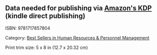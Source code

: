 ## Data needed for publishing via [Amazon's KDP](https://kdp.amazon.com/en_US/) (kindle direct publishing)

ISBN: 9781717857804 

Category: [Best Sellers in Human Resources & Personnel Management](https://www.amazon.com/gp/bestsellers/books/2637/ref=pd_zg_hrsr_books_1_4_last) 

Print trim size: 5 x 8 in (12.7 x 20.32 cm)